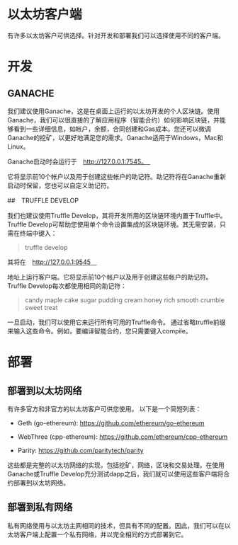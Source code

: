 # 以太坊客户端

有许多以太坊客户可供选择。针对开发和部署我们可以选择使用不同的客户端。

# 开发

## GANACHE

我们建议使用Ganache，这是在桌面上运行的以太坊开发的个人区块链。使用Ganache，我们可以很直接的了解应用程序（智能合约）如何影响区块链，并能够看到一些详细信息，如帐户，余额，合同创建和Gas成本。您还可以微调Ganache的挖矿，以更好地满足您的需求。Ganache适用于Windows，Mac和Linux。

Ganache启动时会运行于　http://127.0.0.1:7545。　

它将显示前10个帐户以及用于创建这些帐户的助记符。助记符将在Ganache重新启动时保留，您也可以自定义助记符。

##　TRUFFLE DEVELOP

我们也建议使用Truffle Develop，其将开发所用的区块链环境内置于Truffle中。 Truffle Develop可帮助您使用单个命令设置集成的区块链环境。其无需安装，只需在终端中键入：

> truffle develop

其将在　http://127.0.0.1:9545　

地址上运行客户端。它将显示前10个帐户以及用于创建这些帐户的助记符。Truffle Develop每次都使用相同的助记符：

> candy maple cake sugar pudding cream honey rich smooth crumble sweet treat

一旦启动，我们可以使用它来运行所有可用的Truffle命令。 通过省略truffle前缀来输入这些命令。例如，要编译智能合约，您只需要键入compile。

# 部署

## 部署到以太坊网络

有许多官方和非官方的以太坊客户可供您使用。 以下是一个简短列表：

* Geth (go-ethereum): https://github.com/ethereum/go-ethereum

* WebThree (cpp-ethereum): https://github.com/ethereum/cpp-ethereum

* Parity: https://github.com/paritytech/parity


这些都是完整的以太坊网络的实现，包括挖矿，网络，区块和交易处理。在使用Ganache或Truffle Develop充分测试dapp之后，我们就可以使用这些客户端将合约部署到以太坊网络。


## 部署到私有网络

私有网络使用与以太坊主网相同的技术，但具有不同的配置。因此，我们可以在以太坊客户端上配置一个私有网络，并以完全相同的方式部署到它。
